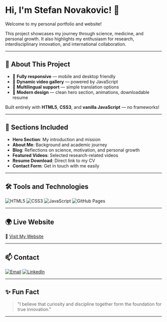 # Hi, I'm Stefan Novakovic! 👋

Welcome to my personal portfolio and website!

This project showcases my journey through science, medicine, and personal growth. It also highlights my enthusiasm for research, interdisciplinary innovation, and international collaboration.

---

## 🚀 About This Project

- 🌟 **Fully responsive** — mobile and desktop friendly
- 🌟 **Dynamic video gallery** — powered by JavaScript
- 🌟 **Multilingual support** — simple translation options
- 🌟 **Modern design** — clean hero section, animations, downloadable resume

Built entirely with **HTML5**, **CSS3**, and **vanilla JavaScript** — no frameworks!

---

## 🎯 Sections Included

- **Hero Section**: My introduction and mission
- **About Me**: Background and academic journey
- **Blog**: Reflections on science, motivation, and personal growth
- **Featured Videos**: Selected research-related videos
- **Resume Download**: Direct link to my CV
- **Contact Form**: Get in touch with me easily

---

## 🛠️ Tools and Technologies

![HTML5](https://img.shields.io/badge/HTML5-E34F26?style=for-the-badge&logo=html5&logoColor=white)
![CSS3](https://img.shields.io/badge/CSS3-1572B6?style=for-the-badge&logo=css3&logoColor=white)
![JavaScript](https://img.shields.io/badge/JavaScript-F7DF1E?style=for-the-badge&logo=javascript&logoColor=black)
![GitHub Pages](https://img.shields.io/badge/GitHub%20Pages-121013?style=for-the-badge&logo=github&logoColor=white)

---

## 🌍 Live Website

🔗 [Visit My Website](https://stefannovakovic.github.io/)

---

## 📫 Contact

[![Email](https://img.shields.io/badge/Email-D14836?style=for-the-badge&logo=gmail&logoColor=white)](mailto:stefan.v.novakovic@gmail.com)
[![LinkedIn](https://img.shields.io/badge/LinkedIn-0077B5?style=for-the-badge&logo=linkedin&logoColor=white)](https://www.linkedin.com/in/YOUR-LINKEDIN-HERE)

---

## ✨ Fun Fact

> "I believe that curiosity and discipline together form the foundation for true innovation."

---
